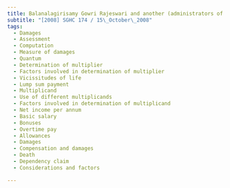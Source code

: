 ```yaml
---
title: Balanalagirisamy Gowri Rajeswari and another (administrators of the estate of Radhakrishnan 
subtitle: "[2008] SGHC 174 / 15\_October\_2008"
tags:
  - Damages
  - Assessment
  - Computation
  - Measure of damages
  - Quantum
  - Determination of multiplier
  - Factors involved in determination of multiplier
  - Vicissitudes of life
  - Lump sum payment
  - Multiplicand
  - Use of different multiplicands
  - Factors involved in determination of multiplicand
  - Net income per annum
  - Basic salary
  - Bonuses
  - Overtime pay
  - Allowances
  - Damages
  - Compensation and damages
  - Death
  - Dependency claim
  - Considerations and factors

---
```


